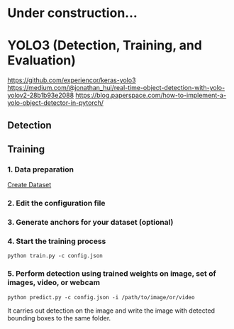 # Under construction...



# YOLO3 (Detection, Training, and Evaluation)

https://github.com/experiencor/keras-yolo3
https://medium.com/@jonathan_hui/real-time-object-detection-with-yolo-yolov2-28b1b93e2088
https://blog.paperspace.com/how-to-implement-a-yolo-object-detector-in-pytorch/

## Detection

## Training

### 1. Data preparation 
[Create Dataset](create-dataset.ipynb)

### 2. Edit the configuration file

### 3. Generate anchors for your dataset (optional)

### 4. Start the training process

`python train.py -c config.json`

### 5. Perform detection using trained weights on image, set of images, video, or webcam

`python predict.py -c config.json -i /path/to/image/or/video`

It carries out detection on the image and write the image with detected bounding boxes to the same folder.

